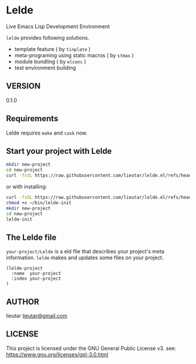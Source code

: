 # Lelde

Live Emacs Lisp Development Environment

`lelde` provides following solutions.

  - template feature ( by `tinplate` )
  - meta-programing using static macros ( by `stmax` )
  - module bundling ( by `elconc` )
  - test environment building

## VERSION

0.1.0

## Requirements

Lelde requires `make` and `cask` now.


## Start your project with Lelde

``` bash
mkdir new-project
cd new-project
curl -fsSL https://raw.githubusercontent.com/lieutar/lelde.el/refs/heads/main/init.sh | bash

```

or with installing:

``` bash
curl -fsSL https://raw.githubusercontent.com/lieutar/lelde.el/refs/heads/main/init.sh > ~/bin/lelde-init
chmod +x ~/bin/lelde-init
mkdir new-project
cd new-project
lelde-init

```

## The Lelde file

`your-project/Lelde` is a eld file that describes your project's meta information.
`lelde` makes and updates some files on your project.

``` emacs-lisp
(lelde-project
  :name  your-project
  :index your-project
)
```


## AUTHOR

lieutar <lieutar@gmail.com>

## LICENSE

This project is licensed under the GNU General Public License v3.
see: https://www.gnu.org/licenses/gpl-3.0.html
